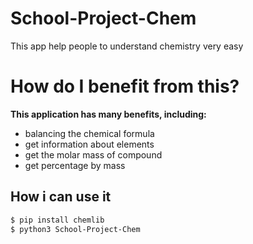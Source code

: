 # School-Project-Chem
This app help people to understand chemistry very easy

# How do I benefit from this?
**This application has many benefits, including:**
* balancing the chemical formula
* get information about elements
* get the molar mass of compound
* get percentage by mass

## How i can use it
```bash
$ pip install chemlib
$ python3 School-Project-Chem
```
